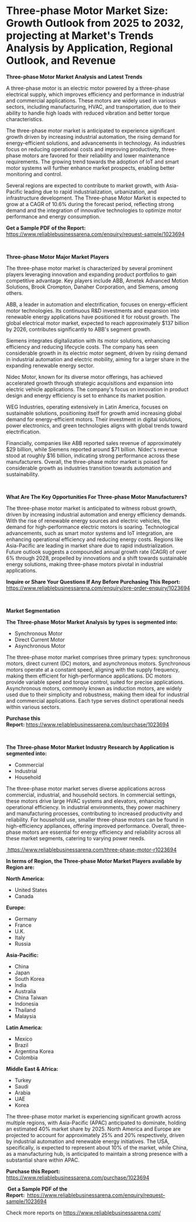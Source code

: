 <p><h1>Three-phase Motor Market Size: Growth Outlook from 2025 to 2032, projecting at Market's Trends Analysis by Application, Regional Outlook, and Revenue</h1></p><p><strong>Three-phase Motor Market Analysis and Latest Trends</strong></p>
<p><p>A three-phase motor is an electric motor powered by a three-phase electrical supply, which improves efficiency and performance in industrial and commercial applications. These motors are widely used in various sectors, including manufacturing, HVAC, and transportation, due to their ability to handle high loads with reduced vibration and better torque characteristics.</p><p>The three-phase motor market is anticipated to experience significant growth driven by increasing industrial automation, the rising demand for energy-efficient solutions, and advancements in technology. As industries focus on reducing operational costs and improving productivity, three-phase motors are favored for their reliability and lower maintenance requirements. The growing trend towards the adoption of IoT and smart motor systems will further enhance market prospects, enabling better monitoring and control.</p><p>Several regions are expected to contribute to market growth, with Asia-Pacific leading due to rapid industrialization, urbanization, and infrastructure development. The Three-phase Motor Market is expected to grow at a CAGR of 10.6% during the forecast period, reflecting strong demand and the integration of innovative technologies to optimize motor performance and energy consumption.</p></p>
<p><strong>Get a Sample PDF of the Report:&nbsp;</strong> <a href="https://www.reliablebusinessarena.com/enquiry/request-sample/1023694?utm_campaign=3346&utm_medium=2&utm_source=Github&utm_content=ia&utm_term=11042025&utm_id=three-phase-motor">https://www.reliablebusinessarena.com/enquiry/request-sample/1023694</a></p>
<p>&nbsp;</p>
<p><strong>Three-phase Motor Major Market Players</strong></p>
<p><p>The three-phase motor market is characterized by several prominent players leveraging innovation and expanding product portfolios to gain competitive advantage. Key players include ABB, Ametek Advanced Motion Solutions, Brook Crompton, Danaher Corporation, and Siemens, among others.</p><p>ABB, a leader in automation and electrification, focuses on energy-efficient motor technologies. Its continuous R&D investments and expansion into renewable energy applications have positioned it for robust growth. The global electrical motor market, expected to reach approximately $137 billion by 2026, contributes significantly to ABB's segment growth.</p><p>Siemens integrates digitalization with its motor solutions, enhancing efficiency and reducing lifecycle costs. The company has seen considerable growth in its electric motor segment, driven by rising demand in industrial automation and electric mobility, aiming for a larger share in the expanding renewable energy sector.</p><p>Nidec Motor, known for its diverse motor offerings, has achieved accelerated growth through strategic acquisitions and expansion into electric vehicle applications. The company's focus on innovation in product design and energy efficiency is set to enhance its market position.</p><p>WEG Industries, operating extensively in Latin America, focuses on sustainable solutions, positioning itself for growth amid increasing global demand for energy-efficient motors. Their investment in digital solutions, power electronics, and green technologies aligns with global trends toward electrification.</p><p>Financially, companies like ABB reported sales revenue of approximately $29 billion, while Siemens reported around $71 billion. Nidec's revenue stood at roughly $16 billion, indicating strong performance across these manufacturers. Overall, the three-phase motor market is poised for considerable growth as industries transition towards automation and sustainability.</p></p>
<p>&nbsp;</p>
<p><strong>What Are The Key Opportunities For Three-phase Motor Manufacturers?</strong></p>
<p><p>The three-phase motor market is anticipated to witness robust growth, driven by increasing industrial automation and energy efficiency demands. With the rise of renewable energy sources and electric vehicles, the demand for high-performance electric motors is soaring. Technological advancements, such as smart motor systems and IoT integration, are enhancing operational efficiency and reducing energy costs. Regions like Asia-Pacific are leading in market share due to rapid industrialization. Future outlook suggests a compounded annual growth rate (CAGR) of over 6% through 2028, propelled by innovations and a shift towards sustainable energy solutions, making three-phase motors pivotal in industrial applications.</p></p>
<p><strong>Inquire or Share Your Questions If Any Before Purchasing This Report:</strong> <a href="https://www.reliablebusinessarena.com/enquiry/pre-order-enquiry/1023694?utm_campaign=3346&utm_medium=2&utm_source=Github&utm_content=ia&utm_term=11042025&utm_id=three-phase-motor">https://www.reliablebusinessarena.com/enquiry/pre-order-enquiry/1023694</a></p>
<p>&nbsp;</p>
<p><strong>Market Segmentation</strong></p>
<p><strong>The Three-phase Motor Market Analysis by types is segmented into:</strong></p>
<p><ul><li>Synchronous Motor</li><li>Direct Current Motor</li><li>Asynchronous Motor</li></ul></p>
<p><p>The three-phase motor market comprises three primary types: synchronous motors, direct current (DC) motors, and asynchronous motors. Synchronous motors operate at a constant speed, aligning with the supply frequency, making them efficient for high-performance applications. DC motors provide variable speed and torque control, suited for precise applications. Asynchronous motors, commonly known as induction motors, are widely used due to their simplicity and robustness, making them ideal for industrial and commercial applications. Each type serves distinct operational needs within various sectors.</p></p>
<p><strong>Purchase this Report:&nbsp;</strong><a href="https://www.reliablebusinessarena.com/purchase/1023694?utm_campaign=3346&utm_medium=2&utm_source=Github&utm_content=ia&utm_term=11042025&utm_id=three-phase-motor">https://www.reliablebusinessarena.com/purchase/1023694</a></p>
<p>&nbsp;</p>
<p><strong>The Three-phase Motor Market Industry Research by Application is segmented into:</strong></p>
<p><ul><li>Commercial</li><li>Industrial</li><li>Household</li></ul></p>
<p><p>The three-phase motor market serves diverse applications across commercial, industrial, and household sectors. In commercial settings, these motors drive large HVAC systems and elevators, enhancing operational efficiency. In industrial environments, they power machinery and manufacturing processes, contributing to increased productivity and reliability. For household use, smaller three-phase motors can be found in high-efficiency appliances, offering improved performance. Overall, three-phase motors are essential for energy efficiency and reliability across all these market segments, catering to varying power needs.</p></p>
<p><a href="https://www.reliablebusinessarena.com/three-phase-motor-r1023694?utm_campaign=3346&utm_medium=2&utm_source=Github&utm_content=ia&utm_term=11042025&utm_id=three-phase-motor">&nbsp;https://www.reliablebusinessarena.com/three-phase-motor-r1023694</a></p>
<p><strong>In terms of Region, the Three-phase Motor Market Players available by Region are:</strong></p>
<p>
    <p> <strong> North America: </strong>
        <ul>
            <li>United States</li>
            <li>Canada</li>
        </ul>
        </p> 
    <p> <strong> Europe: </strong>
        <ul>
            <li>Germany</li>
            <li>France</li>
            <li>U.K.</li>
            <li>Italy</li>
            <li>Russia</li>
        </ul>
        </p> 
    <p> <strong> Asia-Pacific: </strong>
        <ul>
            <li>China</li>
            <li>Japan</li>
            <li>South Korea</li>
            <li>India</li>
            <li>Australia</li>
            <li>China Taiwan</li>
            <li>Indonesia</li>
            <li>Thailand</li>
            <li>Malaysia</li>
        </ul>
        </p> 
    <p> <strong> Latin America: </strong>
        <ul>
            <li>Mexico</li>
            <li>Brazil</li>
            <li>Argentina Korea</li>
            <li>Colombia</li>
        </ul>
        </p> 
    <p> <strong> Middle East & Africa: </strong>
        <ul>
            <li>Turkey</li>
            <li>Saudi</li>
            <li>Arabia</li>
            <li>UAE</li>
            <li>Korea</li>
        </ul>
    </p>
    </p>
<p><p>The three-phase motor market is experiencing significant growth across multiple regions, with Asia-Pacific (APAC) anticipated to dominate, holding an estimated 40% market share by 2025. North America and Europe are projected to account for approximately 25% and 20% respectively, driven by industrial automation and renewable energy initiatives. The USA, specifically, is expected to represent about 10% of the market, while China, as a manufacturing hub, is anticipated to maintain a strong presence with a substantial share within APAC.</p></p>
<p><strong>Purchase this Report: </strong><a href="https://www.reliablebusinessarena.com/purchase/1023694?utm_campaign=3346&utm_medium=2&utm_source=Github&utm_content=ia&utm_term=11042025&utm_id=three-phase-motor">https://www.reliablebusinessarena.com/purchase/1023694</a></p>
<p>&nbsp;<strong>Get a Sample PDF of the Report:&nbsp;&nbsp;</strong><a href="https://www.reliablebusinessarena.com/enquiry/request-sample/1023694?utm_campaign=3346&utm_medium=2&utm_source=Github&utm_content=ia&utm_term=11042025&utm_id=three-phase-motor">https://www.reliablebusinessarena.com/enquiry/request-sample/1023694</a></p>
<p><strong></strong></p>
<p>Check more reports on <a href="https://www.reliablebusinessarena.com/?utm_campaign=3346&utm_medium=2&utm_source=Github&utm_content=ia&utm_term=11042025&utm_id=three-phase-motor">https://www.reliablebusinessarena.com/</a></p>